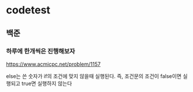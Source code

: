# codetest

## 백준
### 하루에 한개씩은 진행해보자
https://www.acmicpc.net/problem/1157

else는 쓴 숫자가 if의 조건에 맞지 않을때 실행된다.
즉, 조건문의 조건이 false이면 실행되고 true면 실행하지 않는다

